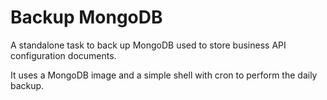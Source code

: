 # Backup MongoDB

A standalone task to back up MongoDB used to store business API configuration documents.

It uses a MongoDB image and a simple shell with cron to perform the daily backup.
